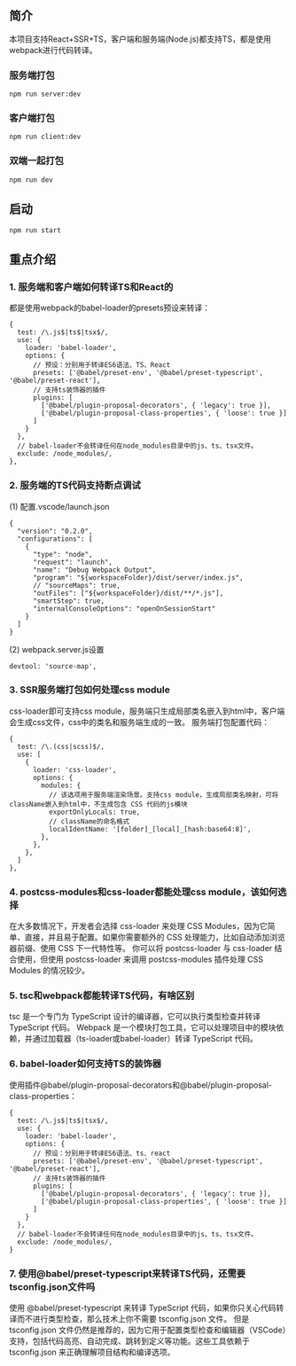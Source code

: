 ## 简介
本项目支持React+SSR+TS，客户端和服务端(Node.js)都支持TS，都是使用webpack进行代码转译。

### 服务端打包
```
npm run server:dev
```

### 客户端打包
```
npm run client:dev
```
### 双端一起打包
```
npm run dev
```

## 启动
```
npm run start
```

## 重点介绍
### 1. 服务端和客户端如何转译TS和React的
都是使用webpack的babel-loader的presets预设来转译：
```
{
  test: /\.js$|ts$|tsx$/,
  use: {
    loader: 'babel-loader',
    options: {
      // 预设：分别用于转译ES6语法、TS、React
      presets: ['@babel/preset-env', '@babel/preset-typescript', '@babel/preset-react'],
      // 支持ts装饰器的插件
      plugins: [
        ['@babel/plugin-proposal-decorators', { 'legacy': true }],
        ['@babel/plugin-proposal-class-properties', { 'loose': true }]
      ]
    }
  },
  // babel-loader不会转译任何在node_modules目录中的js、ts、tsx文件。
  exclude: /node_modules/,
},
```
### 2. 服务端的TS代码支持断点调试
(1) 配置.vscode/launch.json
```
{
  "version": "0.2.0",
  "configurations": [
    {
      "type": "node",
      "request": "launch",
      "name": "Debug Webpack Output",
      "program": "${workspaceFolder}/dist/server/index.js",
      // "sourceMaps": true,
      "outFiles": ["${workspaceFolder}/dist/**/*.js"],
      "smartStep": true,
      "internalConsoleOptions": "openOnSessionStart"
    }
  ]
}
```
(2) webpack.server.js设置
```
devtool: 'source-map',
```
### 3. SSR服务端打包如何处理css module
css-loader即可支持css module，服务端只生成局部类名嵌入到html中，客户端会生成css文件，css中的类名和服务端生成的一致。
服务端打包配置代码：
```
{
  test: /\.(css|scss)$/,
  use: [
    {
      loader: 'css-loader',
      options: {
        modules: {
          // 该选项用于服务端渲染场景。支持css module，生成局部类名映射，可将className嵌入到html中，不生成包含 CSS 代码的js模块
          exportOnlyLocals: true,
          // className的命名格式
          localIdentName: '[folder]_[local]_[hash:base64:8]',
        },
      },
    },
  ]
},
```
### 4. postcss-modules和css-loader都能处理css module，该如何选择
在大多数情况下，开发者会选择 css-loader 来处理 CSS Modules，因为它简单、直接，并且易于配置。如果你需要额外的 CSS 处理能力，比如自动添加浏览器前缀、使用 CSS 下一代特性等。
你可以将 postcss-loader 与 css-loader 结合使用，但使用 postcss-loader 来调用 postcss-modules 插件处理 CSS Modules 的情况较少。
### 5. tsc和webpack都能转译TS代码，有啥区别
tsc 是一个专门为 TypeScript 设计的编译器，它可以执行类型检查并转译 TypeScript 代码。
Webpack 是一个模块打包工具，它可以处理项目中的模块依赖，并通过加载器（ts-loader或babel-loader）转译 TypeScript 代码。

### 6. babel-loader如何支持TS的装饰器
使用插件@babel/plugin-proposal-decorators和@babel/plugin-proposal-class-properties：
```
{
  test: /\.js$|ts$|tsx$/,
  use: {
    loader: 'babel-loader',
    options: {
      // 预设：分别用于转译ES6语法、ts、react
      presets: ['@babel/preset-env', '@babel/preset-typescript', '@babel/preset-react'],
      // 支持ts装饰器的插件
      plugins: [
        ['@babel/plugin-proposal-decorators', { 'legacy': true }],
        ['@babel/plugin-proposal-class-properties', { 'loose': true }]
      ]
    }
  },
  // babel-loader不会转译任何在node_modules目录中的js、ts、tsx文件。
  exclude: /node_modules/,
}
```

### 7. 使用@babel/preset-typescript来转译TS代码，还需要tsconfig.json文件吗
使用 @babel/preset-typescript 来转译 TypeScript 代码，如果你只关心代码转译而不进行类型检查，那么技术上你不需要 tsconfig.json 文件。
但是tsconfig.json 文件仍然是推荐的，因为它用于配置类型检查和编辑器（VSCode）支持，包括代码高亮、自动完成、跳转到定义等功能。这些工具依赖于 tsconfig.json 来正确理解项目结构和编译选项。
